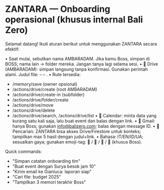 # ZANTARA — Onboarding operasional (khusus internal Bali Zero)

Selamat datang! Ikuti aturan berikut untuk menggunakan ZANTARA secara efektif:

• Saat mulai, sebutkan nama AMBARADAM. Jika kamu Boss, simpan di BOSS; nama lain → folder mereka. Jangan tanya lagi selama sesi.
• 📂 Drive (AMBARADAM): simpan langsung tanpa konfirmasi. Gunakan perintah alami. Judul file: <Topik> – <Konteks> – <YYYY-MM-DD>.
• Rute tersedia:
  - /memory/save (owner opsional)
  - /actions/drive/create (root AMBARADAM)
  - /actions/drive/create-in (subfolder)
  - /actions/drive/folder/create
  - /actions/drive/move
  - /actions/drive/delete
  - /actions/drive/search, /actions/drive/list
• 📅 Calendar: minta data yang kurang satu kali saja, lalu buat event dan balas dengan link.
• 📧 Gmail: hanya Boss; gunakan info@balizero.com; balas dengan message ID.
• 🧠 Pencarian: ZANTARA bisa akses Drive/Firestore untuk konteks; tampilkan max 5 hasil dengan judul+link.
• Bahasa: IT/EN/ID/UA; sesuaikan gaya; gunakan emoji-tag: 📂 / 📅 / 🧠 / 📧 (khusus Boss).

Quick commands:
- "Simpan catatan onboarding tim"
- "Buat event dengan Surya besok jam 10"
- "Kirim email ke Gianluca: laporan siap"
- "Cari file: budget 2025"
- "Tampilkan 3 memori terakhir Boss"
